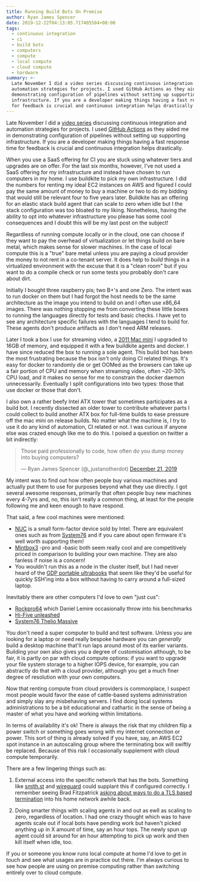 ```yaml
---
title: Running Build Bots On Premise
author: Ryan James Spencer
date: 2019-12-22T04:13:05.717405584+00:00
tags:
  - continuous integration
  - ci
  - build bots
  - computers
  - compute
  - local compute
  - cloud compute
  - hardware
summary: >-
  Late November I did a video series discussing continuous integration and
  automation strategies for projects. I used GitHub Actions as they aided me in
  demonstrating configuration of pipelines without setting up supporting
  infrastructure. If you are a developer making things having a fast response time
  for feedback is crucial and continuous integration helps drastically.
---
```


Late November I did a [video
series](https://www.youtube.com/watch?v=DL_hODqnUy0&list=PLG8S6YrJRoYI3CIUqvGX4NBSaMWZxe9in)
discussing continuous integration and automation strategies for projects. I used
[GitHub Actions](https://github.com/features/actions) as they aided me in
demonstrating configuration of pipelines without setting up supporting
infrastructure. If you are a developer making things having a fast response time
for feedback is crucial and continuous integration helps drastically.

When you use a SaaS offering for CI you are stuck using whatever tiers and
upgrades are on offer. For the last six months, however, I've not used a SaaS
offering for my infrastructure and instead have chosen to run computers in my
home. I use buildkite to pick my own infrastructure. I did the numbers for
renting my ideal EC2 instances on AWS and figured I could pay the same amount of
money to buy a machine or two to do my bidding that would still be relevant four
to five years later. Buildkite has an offering for an elastic stack build agent
that can scale to zero when idle but I the stack configuration was too bloated
to my liking. Nonetheless, having the ability to opt into whatever
infrastructure you please has some cool consequences and I doubt this will be my
last post on the subject!

Regardless of running compute locally or in the cloud, one can choose if they
want to pay the overhead of virtualization or let things build on bare metal,
which makes sense for slower machines. In the case of local compute this is a
"true" bare metal unless you are paying a cloud provider the money to not rent
in a co-tenant server. It does help to _build_ things in a virtualized
environment with the excuse that it is a "clean room" but if you want to do a
compile check or run some tests you probably don't care about dirt.

Initially I bought three raspberry pis; two B+'s and one Zero. The intent was to
run docker on them but I had forgot the host needs to be the same architecture
as the image you intend to build on and I often use x86_64 images. There was
nothing stopping me from converting these little boxes to running the languages
directly for tests and basic checks. I have yet to see any architecture specific
failures with the languages I tend to build for. These agents don't produce
artifacts as I don't need ARM releases.

Later I took a box I use for streaming video, a [2011 Mac
mini](https://everymac.com/systems/apple/mac_mini/specs/mac-mini-core-i7-2.7-mid-2011-specs.html)
I upgraded to 16GB of memory, and equipped it with a few buildkite agents and
docker. I have since reduced the box to running a sole agent. This build bot has
been the most frustrating because the box isn't only doing CI related things.
It's easy for docker to randomly die or get OOMed as the browsers can take up a
fair portion of CPU and memory when streaming video, often ~20-30% CPU load, and
it makes no sense for me to constrain the docker daemon unnecessarily.
Eventually I split configurations into two types: those that use docker or those
that don't.

I also own a rather beefy Intel ATX tower that sometimes participates as a build
bot. I recently dissected an older tower to contribute whatever parts I could
collect to build another ATX box for full-time builds to ease pressure off the
mac mini on release builds. No matter what the machine is, I try to use it do
any kind of automation, CI related or not. I was curious if anyone else was
crazed enough like me to do this. I poised a question on twitter a bit
indirectly:

<blockquote class="twitter-tweet"><p lang="en" dir="ltr">Those paid
professionally to code, how often do you dump money into buying
computers?</p>&mdash; Ryan James Spencer (@_justanotherdot) <a
href="https://twitter.com/_justanotherdot/status/1208218000626634753?ref_src=twsrc%5Etfw">December
21, 2019</a></blockquote> <script async
src="https://platform.twitter.com/widgets.js" charset="utf-8"></script>

My intent was to find out how often people buy various machines and actually put
them to use for purposes beyond what they use directly. I got several awesome
responses, primarily that often people buy new machines every 4-7yrs and, no,
this isn't really a common thing, at least for the people following me and keen
enough to have respond.

That said, a few cool machines were mentioned:

* [NUC](https://www.intel.com.au/content/www/au/en/products/boards-kits/nuc.html)
  is a small form-factor device sold by Intel. There are equivalent ones
  such as from [System76](https://system76.com/desktops/meerkat) and if you care
  about open firmware it's well worth supporting them!
* [Mintbox3](https://fit-iot.com/web/product/mintbox3-pro/) -pro and -basic
  both seem really cool and are
  competitively priced in comparison to building your own machine. They are also
  fanless if noise is a concern!
* You wouldn't run this as a node in the cluster itself, but I had never heard
  of the [GDP portable
  ultrabooks](https://www.amazon.com.au/GPD-Portable-Ultrabook-Notebook-m3-8100Y/dp/B07W8MW2ZR)
  that seem like they'd be useful for quickly SSH'ing into a box without having
  to carry around a full-sized laptop.

Inevitably there are other computers I'd love to own "just cus":

* [Rockpro64](https://www.pine64.org/rockpro64/) which Daniel Lemire
  occasionally throw into his benchmarks
* [Hi-Five unleashed](https://www.sifive.com/boards/hifive-unleashed)
* [System76 Thelio Massive](https://system76.com/desktops/thelio-massive-b1/configure)

You don't need a super computer to build and test software. Unless you are
looking for a laptop or need really bespoke hardware you can _generally_ build a
desktop machine that'll run laps around most of its earlier variants. Building
your own also gives you a degree of customisation although, to be fair, it is
partly on par with cloud compute options: if you want to upgrade your file
system storage to a higher IOPS device, for example, you can abstractly do that
with a cloud provider, although you get a much finer degree of resolution with
your own computers.

Now that renting compute from cloud providers is commonplace, I suspect most
people would favor the ease of cattle-based systems administration and simply
slay any misbehaving servers. I find doing local systems administrations to be a
bit educational and cathartic in the sense of being a master of what you have
and working within limitations.

In terms of availability it's ok! There is always the risk that my children flip
a power switch or something goes wrong with my internet connection or power.
This sort of thing is already solved if you have, say, an AWS EC2 spot instance
in an autoscaling group where the terminating box will swiftly be replaced.
Because of this risk I occasionally supplement with cloud compute temporarily.

There are a few lingering things such as:

  1. External access into the specific network that has the bots. Something like
     [smith.st](https://smith.st/) and [wireguard](https://www.wireguard.com/)
     could supplant this if configured correctly. I remember seeing Brad
     Fitzpatrick [asking about ways to do a TLS based
     termination](https://twitter.com/bradfitz/status/1206058552357355520?s=20)
     into his home network awhile back.

  2. Doing smarter things with scaling agents in and out as ewll as scaling to
     zero, regardless of location. I had one crazy thought which was to have
     agents scale out if local bots have pending work but haven't picked
     anything up in X amount of time, say an hour tops. The newly spun up agent
     could sit around for an hour attempting to pick up work and then kill
     itself when idle, too.

If you or someone you know runs local compute at home I'd love to get in touch
and see what usages are in practice out there. I'm always curious to see how
people are using on premise computing rather than switching entirely over to
cloud compute.
